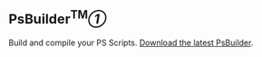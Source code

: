 # <sub>PsBuilder<sup>TM</sup>*①*</sub>
Build and compile your PS Scripts. [Download the latest PsBuilder](https://github.com/psbuilder/psbuilder/releases/download/1.0/PsBuilder.ps1).
